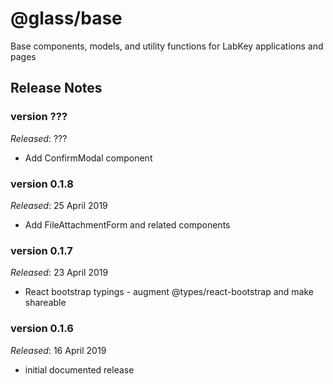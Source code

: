 # @glass/base

Base components, models, and utility functions for LabKey applications and pages

## Release Notes ##

### version ???
*Released*: ???
* Add ConfirmModal component

### version 0.1.8
*Released*: 25 April 2019
* Add FileAttachmentForm and related components

### version 0.1.7
*Released*: 23 April 2019
* React bootstrap typings - augment @types/react-bootstrap and make shareable

### version 0.1.6
*Released*: 16 April 2019
* initial documented release


